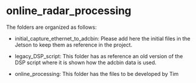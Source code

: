 # online_radar_processing

The folders are organized as follows:


- initial_capture_ethernet_to_adcbin: Please add here the initial files in the Jetson to keep them as reference in the project.

- legacy_DSP_script: This folder has as reference an old version of the DSP script where it is shown how the adcbin data is used.

- online_processing: This folder has the files to be developed by Tim
